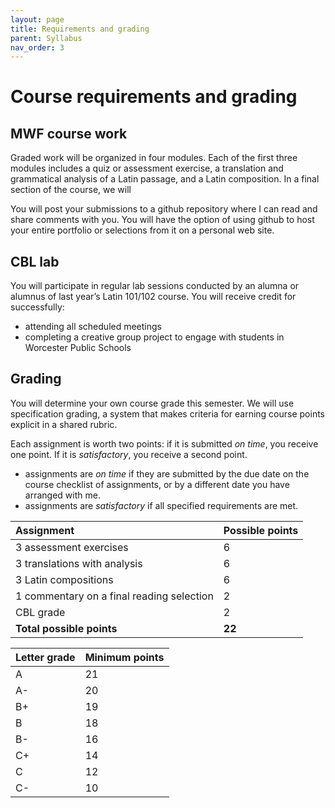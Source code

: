 ```yaml
---
layout: page
title: Requirements and grading
parent: Syllabus
nav_order: 3
---
```


# Course requirements and grading


## MWF course work

Graded work will be organized in four modules.  Each of the first three modules includes a quiz or assessment exercise, a translation and grammatical analysis of a Latin passage, and a Latin composition.  In a final section of the course, we will


You will post your submissions to a github repository where I can read and share comments with you. You will have the option of using github to host your entire portfolio or selections from it on a personal web site.



## CBL lab

You will participate in regular lab sessions conducted by an alumna or alumnus of last year’s Latin 101/102 course. You will receive credit for successfully:

- attending all scheduled meetings
- completing a creative group project to engage with students in Worcester Public Schools


## Grading

You will determine your own course grade this semester. We will use specification grading, a system that makes criteria for earning course points explicit in a shared rubric.

Each assignment is worth two points: if it is submitted *on time*, you receive one point.  If it is *satisfactory*, you receive a second point.

- assignments are *on time* if they are submitted by the due date on the course checklist of assignments, or by a different date you have arranged with me.
- assignments are *satisfactory* if all specified requirements are met.


| Assignment | Possible points     |
| :------------- | :------------- |
| 3 assessment exercises       | 6       |
| 3 translations with analysis | 6 |
| 3 Latin compositions | 6 |
| 1 commentary on a final reading selection | 2 |
| CBL grade | 2 |
| **Total possible points** | **22** |



| Letter grade     | Minimum points     |
| :------------- | :------------- |
| A       | 21 |
| A- | 	20  |
| B+ | 	19  |
| B	 | 18  |
| B- | 	16  |
| C+ | 	14  |
| C	 | 12  |
| C- | 	10 |
